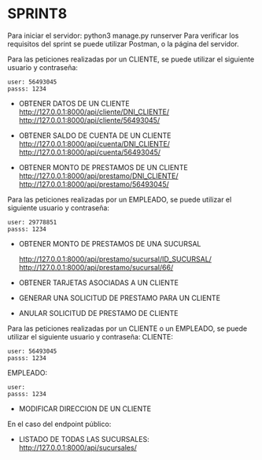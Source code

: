 # SPRINT8
Para iniciar el servidor: 
    python3 manage.py runserver
Para verificar los requisitos del sprint se puede utilizar Postman, o la página del servidor. 

Para las peticiones realizadas por un CLIENTE, se puede utilizar el siguiente usuario y contraseña: 

    user: 56493045
    passs: 1234

* OBTENER DATOS DE UN CLIENTE
    http://127.0.0.1:8000/api/cliente/DNI_CLIENTE/
    http://127.0.0.1:8000/api/cliente/56493045/

* OBTENER SALDO DE CUENTA DE UN CLIENTE
    http://127.0.0.1:8000/api/cuenta/DNI_CLIENTE/
    http://127.0.0.1:8000/api/cuenta/56493045/ 

* OBTENER MONTO DE PRESTAMOS DE UN CLIENTE
    http://127.0.0.1:8000/api/prestamo/DNI_CLIENTE/    
    http://127.0.0.1:8000/api/prestamo/56493045/ 

Para las peticiones realizadas por un EMPLEADO, se puede utilizar el siguiente usuario y contraseña: 

    user: 29778851
    passs: 1234
    
* OBTENER MONTO DE PRESTAMOS DE UNA SUCURSAL

    http://127.0.0.1:8000/api/prestamo/sucursal/ID_SUCURSAL/
    http://127.0.0.1:8000/api/prestamo/sucursal/66/

* OBTENER TARJETAS ASOCIADAS A UN CLIENTE
* GENERAR UNA SOLICITUD DE PRESTAMO PARA UN CLIENTE
* ANULAR SOLICITUD DE PRESTAMO DE CLIENTE

Para las peticiones realizadas por un CLIENTE o un EMPLEADO, se puede utilizar el siguiente usuario y contraseña: 
CLIENTE: 

    user: 56493045
    passs: 1234
    
EMPLEADO: 

    user: 
    passs: 1234

* MODIFICAR DIRECCION DE UN CLIENTE

En el caso del endpoint público: 

* LISTADO DE TODAS LAS SUCURSALES: 
    http://127.0.0.1:8000/api/sucursales/